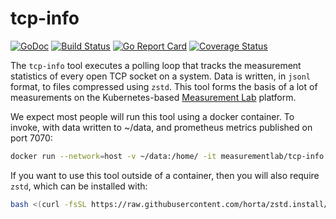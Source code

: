 # tcp-info

[![GoDoc](https://godoc.org/github.com/m-lab/tcp-info?status.svg)](https://godoc.org/github.com/m-lab/tcp-info) [![Build Status](https://travis-ci.org/m-lab/tcp-info.svg?branch=master)](https://travis-ci.org/m-lab/tcp-info) [![Go Report Card](https://goreportcard.com/badge/github.com/m-lab/tcp-info)](https://goreportcard.com/report/github.com/m-lab/tcp-info) [![Coverage Status](https://coveralls.io/repos/m-lab/tcp-info/badge.svg?branch=master)](https://coveralls.io/github/m-lab/tcp-info?branch=master)

The `tcp-info` tool executes a polling loop that tracks the measurement statistics of every open TCP socket on a system.  Data is written, in `jsonl` format, to files compressed using `zstd`.  This tool forms the basis of a lot of measurements on the Kubernetes-based [Measurement Lab](https://measurementlab.net) platform.

We expect most people will run this tool using a
docker container.  To invoke, with data written to ~/data, and prometheus
metrics published on port 7070:

```bash
docker run --network=host -v ~/data:/home/ -it measurementlab/tcp-info -prom=7070
```

If you want to use this tool outside of a container, then you will also require
`zstd`, which can be installed with:

```bash
bash <(curl -fsSL https://raw.githubusercontent.com/horta/zstd.install/master/install)
```

